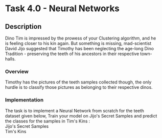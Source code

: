 # Task 4.0 -  Neural Networks

## Description
Dino Tim is impressed by the prowess of your Clustering algorithm, and he is feeling closer to his kin again. But something is missing, mad-scientist David Jijo suggested that Timothy has been neglecting the age-long Dino Tradition - preserving the teeth of his ancestors in their respective town-halls.

### Overview
Timothy has the pictures of the teeth samples collected though, the only hurdle is to  classify those pictures as belonging to their respective dinos.


### Implementation
The task is to implement a Neural Network from scratch for the teeth dataset given below, Train your model on Jijo's Secret Samples and predict the classes for the samples in Tim's Kins :
<br>
Jijo's Secret Samples<br>
Tim's Kins<br> 



